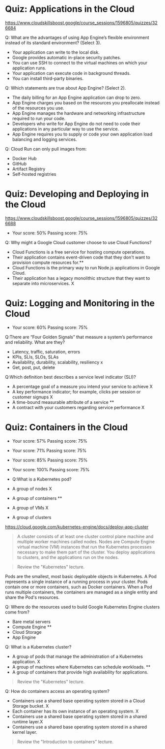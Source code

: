 # Quiz: Applications in the Cloud

https://www.cloudskillsboost.google/course_sessions/1596805/quizzes/326684

Q:
What are the advantages of using App Engine’s flexible environment instead of its standard environment? (Select 3).

- Your application can write to the local disk.
- Google provides automatic in-place security patches.
- You can use SSH to connect to the virtual machines on which your application runs.
- Your application can execute code in background threads.
- You can install third-party binaries.

Q:
Which statements are true about App Engine? (Select 2).

- The daily billing for an App Engine application can drop to zero.
- App Engine charges you based on the resources you preallocate instead of the resources you use.
- App Engine manages the hardware and networking infrastructure required to run your code.
- Developers who write for App Engine do not need to code their applications in any particular way to use the service.
- App Engine requires you to supply or code your own application load balancing and logging services.

Q:
Cloud Run can only pull images from:

- Docker Hub
- GitHub
- Artifact Registry
- Self-hosted registries

# Quiz: Developing and Deploying in the Cloud

https://www.cloudskillsboost.google/course_sessions/1596805/quizzes/326688

- Your score: 50% Passing score: 75%

Q:
Why might a Google Cloud customer choose to use Cloud Functions?

- Cloud Functions is a free service for hosting compute operations.
- Their application contains event-driven code that they don't want to provision compute resources for.\*\*
- Cloud Functions is the primary way to run Node.js applications in Google Cloud.
- Their application has a legacy monolithic structure that they want to separate into microservices. X

# Quiz: Logging and Monitoring in the Cloud

- Your score: 60% Passing score: 75%

Q:There are “Four Golden Signals” that measure a system’s performance and reliability. What are they?

- Latency, traffic, saturation, errors
- KPIs, SLIs, SLOs, SLAs
- Availability, durability, scalability, resiliency x
- Get, post, put, delete

Q:Which definition best describes a service level indicator (SLI)?

- A percentage goal of a measure you intend your service to achieve X
- A key performance indicator; for example, clicks per session or customer signups X
- A time-bound measurable attribute of a service \*\*
- A contract with your customers regarding service performance X

# Quiz: Containers in the Cloud

- Your score: 57% Passing score: 75%
- Your score: 71% Passing score: 75%
- Your score: 85% Passing score: 75%
- Your score: 100% Passing score: 75%

- Q:What is a Kubernetes pod?

- A group of nodes X
- A group of containers \*\*
- A group of VMs X
- A group of clusters

https://cloud.google.com/kubernetes-engine/docs/deploy-app-cluster

> A cluster consists of at least one cluster control plane machine and multiple worker machines called nodes. Nodes are Compute Engine virtual machine (VM) instances that run the Kubernetes processes necessary to make them part of the cluster. You deploy applications to clusters, and the applications run on the nodes.

> Review the "Kubernetes" lecture.

Pods are the smallest, most basic deployable objects in Kubernetes. A Pod represents a single instance of a running process in your cluster. Pods contain one or more containers, such as Docker containers. When a Pod runs multiple containers, the containers are managed as a single entity and share the Pod's resources.

Q: Where do the resources used to build Google Kubernetes Engine clusters come from?

- Bare metal servers
- Compute Engine \*\*
- Cloud Storage
- App Engine

Q: What is a Kubernetes cluster?

- A group of pods that manage the administration of a Kubernetes application. X
- A group of machines where Kubernetes can schedule workloads. \*\*
- A group of containers that provide high availability for applications.

> Review the "Kubernetes" lecture.

Q: How do containers access an operating system?

- Containers use a shared base operating system stored in a Cloud Storage bucket. X
- Each container has its own instance of an operating system. X
- Containers use a shared base operating system stored in a shared runtime layer.X
- Containers use a shared base operating system stored in a shared kernel layer.

> Review the "Introduction to containers" lecture.
